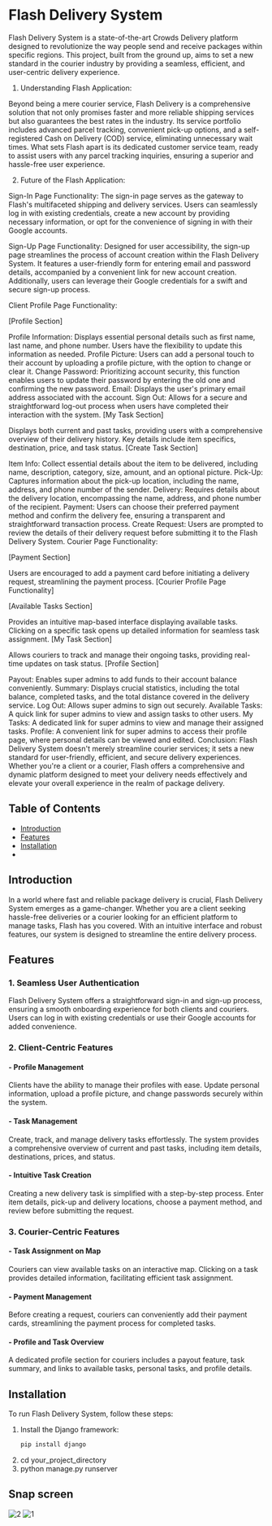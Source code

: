 # Flash Delivery System

Flash Delivery System is a state-of-the-art Crowds Delivery platform designed to revolutionize the way people send and receive packages within specific regions. This project, built from the ground up, aims to set a new standard in the courier industry by providing a seamless, efficient, and user-centric delivery experience.

1. Understanding Flash Application:

Beyond being a mere courier service, Flash Delivery is a comprehensive solution that not only promises faster and more reliable shipping services but also guarantees the best rates in the industry. Its service portfolio includes advanced parcel tracking, convenient pick-up options, and a self-registered Cash on Delivery (COD) service, eliminating unnecessary wait times. What sets Flash apart is its dedicated customer service team, ready to assist users with any parcel tracking inquiries, ensuring a superior and hassle-free user experience.

2. Future of the Flash Application:

Sign-In Page Functionality:
The sign-in page serves as the gateway to Flash's multifaceted shipping and delivery services. Users can seamlessly log in with existing credentials, create a new account by providing necessary information, or opt for the convenience of signing in with their Google accounts.

Sign-Up Page Functionality:
Designed for user accessibility, the sign-up page streamlines the process of account creation within the Flash Delivery System. It features a user-friendly form for entering email and password details, accompanied by a convenient link for new account creation. Additionally, users can leverage their Google credentials for a swift and secure sign-up process.

Client Profile Page Functionality:

[Profile Section]

Profile Information: Displays essential personal details such as first name, last name, and phone number. Users have the flexibility to update this information as needed.
Profile Picture: Users can add a personal touch to their account by uploading a profile picture, with the option to change or clear it.
Change Password: Prioritizing account security, this function enables users to update their password by entering the old one and confirming the new password.
Email: Displays the user's primary email address associated with the account.
Sign Out: Allows for a secure and straightforward log-out process when users have completed their interaction with the system.
[My Task Section]

Displays both current and past tasks, providing users with a comprehensive overview of their delivery history. Key details include item specifics, destination, price, and task status.
[Create Task Section]

Item Info: Collect essential details about the item to be delivered, including name, description, category, size, amount, and an optional picture.
Pick-Up: Captures information about the pick-up location, including the name, address, and phone number of the sender.
Delivery: Requires details about the delivery location, encompassing the name, address, and phone number of the recipient.
Payment: Users can choose their preferred payment method and confirm the delivery fee, ensuring a transparent and straightforward transaction process.
Create Request: Users are prompted to review the details of their delivery request before submitting it to the Flash Delivery System.
Courier Page Functionality:

[Payment Section]

Users are encouraged to add a payment card before initiating a delivery request, streamlining the payment process.
[Courier Profile Page Functionality]

[Available Tasks Section]

Provides an intuitive map-based interface displaying available tasks. Clicking on a specific task opens up detailed information for seamless task assignment.
[My Task Section]

Allows couriers to track and manage their ongoing tasks, providing real-time updates on task status.
[Profile Section]

Payout: Enables super admins to add funds to their account balance conveniently.
Summary: Displays crucial statistics, including the total balance, completed tasks, and the total distance covered in the delivery service.
Log Out: Allows super admins to sign out securely.
Available Tasks: A quick link for super admins to view and assign tasks to other users.
My Tasks: A dedicated link for super admins to view and manage their assigned tasks.
Profile: A convenient link for super admins to access their profile page, where personal details can be viewed and edited.
Conclusion:
Flash Delivery System doesn't merely streamline courier services; it sets a new standard for user-friendly, efficient, and secure delivery experiences. Whether you're a client or a courier, Flash offers a comprehensive and dynamic platform designed to meet your delivery needs effectively and elevate your overall experience in the realm of package delivery.


## Table of Contents
- [Introduction](#introduction)
- [Features](#features)
- [Installation](#installation)
- 
## Introduction

In a world where fast and reliable package delivery is crucial, Flash Delivery System emerges as a game-changer. Whether you are a client seeking hassle-free deliveries or a courier looking for an efficient platform to manage tasks, Flash has you covered. With an intuitive interface and robust features, our system is designed to streamline the entire delivery process.

## Features

### 1. Seamless User Authentication

Flash Delivery System offers a straightforward sign-in and sign-up process, ensuring a smooth onboarding experience for both clients and couriers. Users can log in with existing credentials or use their Google accounts for added convenience.

### 2. Client-Centric Features

#### - Profile Management
Clients have the ability to manage their profiles with ease. Update personal information, upload a profile picture, and change passwords securely within the system.

#### - Task Management
Create, track, and manage delivery tasks effortlessly. The system provides a comprehensive overview of current and past tasks, including item details, destinations, prices, and status.

#### - Intuitive Task Creation
Creating a new delivery task is simplified with a step-by-step process. Enter item details, pick-up and delivery locations, choose a payment method, and review before submitting the request.

### 3. Courier-Centric Features

#### - Task Assignment on Map
Couriers can view available tasks on an interactive map. Clicking on a task provides detailed information, facilitating efficient task assignment.

#### - Payment Management
Before creating a request, couriers can conveniently add their payment cards, streamlining the payment process for completed tasks.

#### - Profile and Task Overview
A dedicated profile section for couriers includes a payout feature, task summary, and links to available tasks, personal tasks, and profile details.


## Installation
To run Flash Delivery System, follow these steps:

1. Install the Django framework:
   ```bash
   pip install django

2. cd your_project_directory
3. python manage.py runserver

## Snap screen 
![2](https://github.com/Mu5alaf/Flash-Delivery-App/assets/109148687/9777dd50-5d35-4bd3-8129-7991bb50cd8a)
![1](https://github.com/Mu5alaf/Flash-Delivery-App/assets/109148687/d9185d3e-e7d9-4c48-86b1-ea0f16aacc19)

